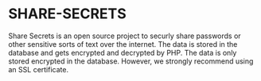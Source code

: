 # SHARE-SECRETS
Share Secrets is an open source project to securly share passwords or other sensitive sorts of text over the internet. The data is stored in the database and gets encrypted and decrypted by PHP. The data is only stored encrypted in the database. However, we strongly recommend using an SSL certificate.

